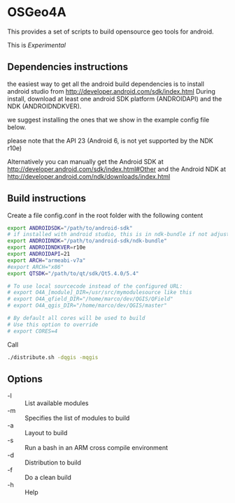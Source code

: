 OSGeo4A
==========

This provides a set of scripts to build opensource geo tools for android.

This is *Experimental*

Dependencies instructions
-----------
the easiest way to get all the android build dependencies is to install android 
studio from http://developer.android.com/sdk/index.html
During install, download at least one android SDK platform (ANDROIDAPI) and the 
NDK (ANDROIDNDKVER).

we suggest installing the ones that we show in the example config file below.

please note that the API 23 (Android 6, is not yet supported by the NDK r10e) 

Alternatively you can manually get the Android SDK at
http://developer.android.com/sdk/index.html#Other and the Android NDK at 
http://developer.android.com/ndk/downloads/index.html

Build instructions
-----------
Create a file config.conf in the root folder with the following content

```sh
export ANDROIDSDK="/path/to/android-sdk"
# if installed with android studio, this is in ndk-bundle if not adjust it
export ANDROIDNDK="/path/to/android-sdk/ndk-bundle"
export ANDROIDNDKVER=r10e
export ANDROIDAPI=21
export ARCH="armeabi-v7a"
#export ARCH="x86"
export QTSDK="/path/to/qt/sdk/Qt5.4.0/5.4"

# To use local sourcecode instead of the configured URL:
# export O4A_[module]_DIR=/usr/src/mymodulesource like this
# export O4A_qfield_DIR="/home/marco/dev/QGIS/QField"
# export O4A_qgis_DIR="/home/marco/dev/QGIS/master"

# By default all cores will be used to build
# Use this option to override
# export CORES=4
```

Call
```sh
./distribute.sh -dqgis -mqgis
```

Options
-----------

<dl>
 <dt>-l</dt> <dd>List available modules</dd>
 <dt>-m</dt> <dd>Specifies the list of modules to build</dd>
 <dt>-a</dt> <dd>Layout to build</dd>
 <dt>-s</dt> <dd>Run a bash in an ARM cross compile environment</dd>
 <dt>-d</dt> <dd>Distribution to build</dd>
 <dt>-f</dt> <dd>Do a clean build</dd>
 <dt>-h</dt> <dd>Help</dd>
</dl>
